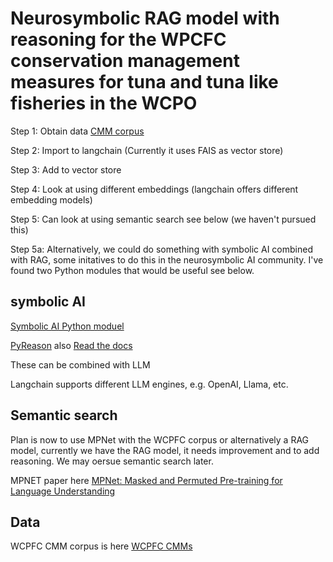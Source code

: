 # Neurosymbolic RAG model with reasoning for the WPCFC conservation management measures for tuna and tuna like fisheries in the WCPO 


Step 1: Obtain data [CMM corpus](https://cmm.wcpfc.int/)

Step 2: Import to langchain (Currently it uses FAIS as vector store)

Step 3: Add to vector store

Step 4: Look at using different embeddings (langchain offers different embedding models)

Step 5: Can look at using semantic search see below (we haven't pursued this)

Step 5a: Alternatively, we could do something with symbolic AI combined with RAG, some initatives to do this in the neurosymbolic AI community. I've found two Python modules that would be useful see below.
 
## symbolic AI

[Symbolic AI Python moduel](https://pypi.org/project/symbolicai/)

[PyReason](https://github.com/lab-v2/pyreason) also [Read the docs](https://pyreason.readthedocs.io/en/latest/)

These can be combined with LLM 

Langchain supports different LLM engines, e.g. OpenAI, Llama, etc.  

## Semantic search

Plan is now to use MPNet with the WCPFC corpus or alternatively a RAG model, currently we have the RAG model, it needs improvement and to add reasoning. We may oersue semantic search later. 

MPNET paper here [MPNet: Masked and Permuted Pre-training for Language Understanding](https://arxiv.org/abs/2004.09297)

## Data 

WCPFC CMM corpus is here [WCPFC CMMs](https://cmm.wcpfc.int/)
